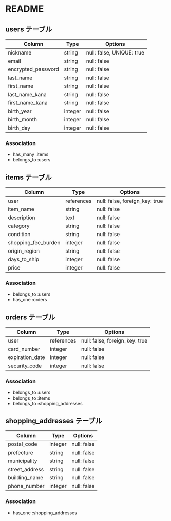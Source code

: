# README

## users テーブル

| Column             | Type    | Options                   |
|--------------------|---------|---------------------------|
| nickname           | string  | null: false, UNIQUE: true |
| email              | string  | null: false               |
| encrypted_password | string  | null: false               |
| last_name          | string  | null: false               |
| first_name         | string  | null: false               |
| last_name_kana     | string  | null: false               |
| first_name_kana    | string  | null: false               |
| birth_year         | integer | null: false               |
| birth_month        | integer | null: false               |
| birth_day          | integer | null: false               |


### Association
- has_many :items
- belongs_to :users

## items テーブル

| Column              | Type       | Options                        |
|---------------------|------------|--------------------------------|
| user                | references | null: false, foreign_key: true |
| item_name           | string     | null: false                    |
| description         | text       | null: false                    |
| category            | string     | null: false                    |
| condition           | string     | null: false                    |
| shopping_fee_burden | integer    | null: false                    |
| origin_region       | string     | null: false                    |
| days_to_ship        | integer    | null: false                    |
| price               | integer    | null: false                    |


### Association
- belongs_to :users
- has_one :orders

## orders テーブル

| Column          | Type       | Options                        |
|-----------------|------------|--------------------------------|
| user            | references | null: false, foreign_key: true |
| card_number     | integer    | null: false                    |
| expiration_date | integer    | null: false                    |
| security_code   | integer    | null: false                    |


### Association
- belongs_to :users
- belongs_to :items
- belongs_to :shopping_addresses

## shopping_addresses テーブル

| Column         | Type    | Options     |
|----------------|---------|-------------|
| postal_code    | integer | null: false |
| prefecture     | string  | null: false |
| municipality   | string  | null: false |
| street_address | string  | null: false |
| building_name  | string  | null: false |
| phone_number   | integer | null: false |


### Association
- has_one :shopping_addresses
